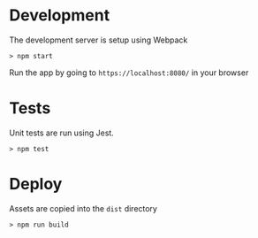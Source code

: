 
Development
=

The development server is setup using Webpack

```
> npm start
```

Run the app by going to `https://localhost:8080/` in your browser


Tests
=

Unit tests are run using Jest.

```
> npm test
```

Deploy
=
Assets are copied into the `dist` directory

```
> npm run build
```
